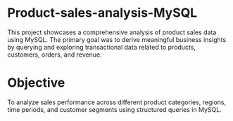 # Product-sales-analysis-MySQL
This project showcases a comprehensive analysis of product sales data using MySQL. The primary goal was to derive meaningful business insights by querying and exploring transactional data related to products, customers, orders, and revenue.
# Objective 
To analyze sales performance across different product categories, regions, time periods, and customer segments using structured queries in MySQL.
